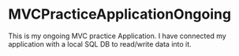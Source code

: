 # MVCPracticeApplicationOngoing
This is my ongoing MVC practice Application. I have connected my application with a local SQL DB to read/write data into it.

